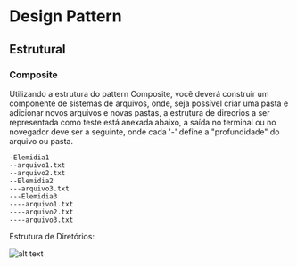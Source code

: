 # Design Pattern

## Estrutural 

### Composite

Utilizando a estrutura do pattern Composite, você deverá construir um componente 
de sistemas de arquivos, onde, seja possível criar uma pasta e adicionar novos
arquivos e novas pastas, a estrutura de direorios a ser representada como teste 
está anexada abaixo, a saída no terminal ou no novegador deve ser a seguinte, onde 
cada '-' define a "profundidade" do arquivo ou pasta.

```
-Elemidia1
--arquivo1.txt
--arquivo2.txt
--Elemidia2
---arquivo3.txt
---Elemidia3
----arquivo1.txt
----arquivo2.txt
----arquivo3.txt
```

Estrutura de Diretórios:

![alt text](https://rawgit.com/italodom/treinamento-elemidia/master/exercicio1/public/estrutura_diretorios.png "Estrutura de Diretórios")